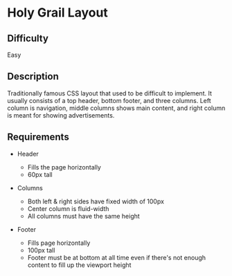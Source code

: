 # Holy Grail Layout

## Difficulty

Easy

## Description

Traditionally famous CSS layout that used to be difficult to implement. It usually consists of a top header, bottom footer, and three columns. Left column is navigation, middle columns shows main content, and right column is meant for showing advertisements.

## Requirements

- Header

  - Fills the page horizontally
  - 60px tall

- Columns

  - Both left & right sides have fixed width of 100px
  - Center column is fluid-width
  - All columns must have the same height

- Footer
  - Fills page horizontally
  - 100px tall
  - Footer must be at bottom at all time even if there's not enough content to fill up the viewport height
